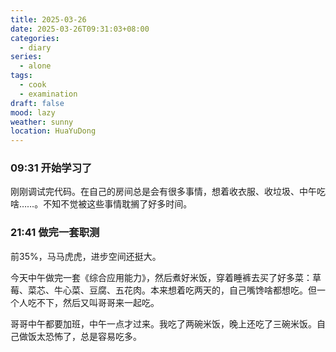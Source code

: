```yaml
---
title: 2025-03-26
date: 2025-03-26T09:31:03+08:00
categories:
  - diary
series:
  - alone
tags:
  - cook
  - examination
draft: false
mood: lazy
weather: sunny
location: HuaYuDong
---
```



### 09:31 开始学习了

刚刚调试完代码。在自己的房间总是会有很多事情，想着收衣服、收垃圾、中午吃啥……。不知不觉被这些事情耽搁了好多时间。

### 21:41 做完一套职测

前35%，马马虎虎，进步空间还挺大。

今天中午做完一套《综合应用能力》，然后煮好米饭，穿着睡裤去买了好多菜：草莓、菜芯、牛心菜、豆腐、五花肉。本来想着吃两天的，自己嘴馋啥都想吃。但一个人吃不下，然后又叫哥哥来一起吃。

哥哥中午都要加班，中午一点才过来。我吃了两碗米饭，晚上还吃了三碗米饭。自己做饭太恐怖了，总是容易吃多。
